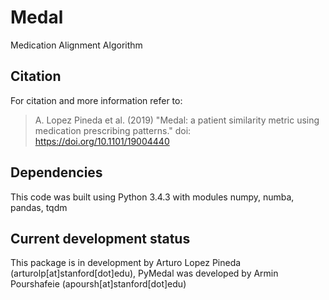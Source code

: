 # Medal
Medication Alignment Algorithm


## Citation
For citation and more information refer to:

>A. Lopez Pineda et al. (2019) "Medal: a patient similarity metric using medication
prescribing patterns." doi: https://doi.org/10.1101/19004440


## Dependencies
This code was built using Python 3.4.3 with modules numpy, numba, pandas, tqdm


## Current development status
This package is in development by Arturo Lopez Pineda (arturolp[at]stanford[dot]edu), PyMedal was developed by Armin Pourshafeie (apoursh[at]stanford[dot]edu)
